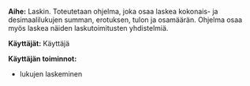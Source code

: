 **Aihe:** Laskin. Toteutetaan ohjelma, joka osaa laskea kokonais- ja desimaalilukujen summan, erotuksen, tulon ja osamäärän. Ohjelma osaa myös laskea näiden laskutoimitusten yhdistelmiä.

**Käyttäjät:** Käyttäjä

**Käyttäjän toiminnot:**

* lukujen laskeminen
